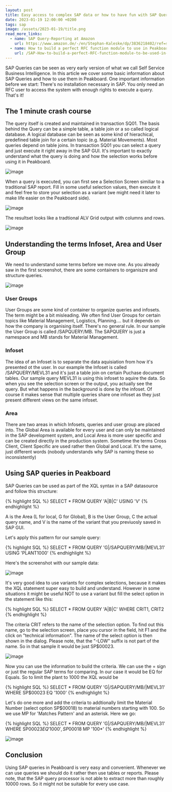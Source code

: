 ```yaml
---
layout: post
title: Easy access to complex SAP data or how to have fun with SAP Queries
date: 2023-01-19 12:00:00 +0200
tags: sap
image: /assets/2023-01-19/title.png
read_more_links:
  - name: SAP Query-Reporting at Amazon
    url: https://www.amazon.de/-/en/Stephan-Kaleske/dp/3836218402/ref=sr_1_1?crid=3EUFYNIDSOIH3&keywords=sap+query+reporting&qid=1690095229&sprefix=sap+query+reportin%2Caps%2C88&sr=8-1
  - name: How to build a perfect RFC function module to use in Peakboard
    url: /SAP-How-to-build-a-perfect-RFC-function-module-to-be-used-in-Peakboard.html
---
```

SAP Queries can be seen as very early version of what we call Self Service Business Intelligence. In this article we cover some basic information about SAP Queries and how to use them in Peakboard.
One important information before we start: There's no installation necessary in SAP. You only need an RFC user to access the system with enough rights to execute a query. That's it!

## The 1 minute crash course

The query itself is created and maintained in transaction SQ01. The basis behind the Query can be a simple table, a table join or a so called logical database. A logical database can be seen as some kind of hierachical, predefined table join for a certain topic (e.g. Material Movements). Most queries depend on table joins. In transaction SQ01 you can select a query and just execute it right away in the SAP GUI. It's important to exactly understand what the query is doing and how the selection works before using it in Peakboard.

![image](/assets/2023-01-19/010.png)

When a query is executed, you can first see a Selection Screen similiar to a traditional SAP report. Fill in some useful selection values, then execute it and feel free to store your selection as a variant (we might need it later to make life easier on the Peakboard side).

![image](/assets/2023-01-19/020.png)

The resultset looks like a tradtional ALV Grid output with columns and rows.

![image](/assets/2023-01-19/030.png)

## Understanding the terms Infoset, Area and User Group

We need to understand some terms before we move one. As you already saw in the first screenshot, there are some containers to organiszre and structure queries.

![image](/assets/2023-01-19/040.png)

### User Groups

User Groups are some kind of container to organize queries and infosets. The term might be a bit misleading. We often find User Groups for certain topics like Material Management, Logistics, Planning.... but it depends on how the company is organising itself. There's no general rule. In our sample the User Group is called /SAPQUERY/MB. The SAPQUERY is just a namespace and MB stands for Material Management.

### Infoset

The idea of an Infoset is to separate the data aquisiation from how it's presented ot the user. In our example the Infoset is called /SAPQUERY/MEVL31 and it's just a table join on certain Puchase document tables. Our sample query MEVL31 is using this infoset to aquire the data. So when you see the selection screen or the output, you actually see the query. But what happens in the background is done by the infoset. Of course it makes sense that multiple queries share one infoset as they just present different views on the same infoset.

### Area

There are two areas in which Infosets, queries and user group are placed into. The Global Area is available for every user and can only be maintained in the SAP development system, and Local Area is more user specific and can be created directly in the production system.
Sometime the terms Cross Client, Client Specific are used rather then Global and Local. It's the same, just different words (nobody understands why SAP is naming these so inconsistently)

## Using SAP queries in Peakboard

SAP Queries can be used as part of the XQL syntax in a SAP datasource and follow this structure:

{% highlight SQL %}
SELECT * FROM QUERY 'A|B|C' USING 'V'
{% endhighlight %}

A is the Area (L for local, G for Global), B is the User Group, C the actual query name, and V is the name of the variant that you previuosly saved in SAP GUI.

Let's apply this pattern for our sample query:

{% highlight SQL %}
SELECT * FROM QUERY 'G|/SAPQUERY/MB/|MEVL31' 
USING 'PLANT1000'
{% endhighlight %}

Here's the screenshot with our sample data:

![image](/assets/2023-01-19/050.png)

It's very good idea to use variants for complex selections, because it makes the XQL statement super easy to build and understand. However in some situations it might be useful NOT to use a variant but fill the select option in the statement like this:

{% highlight SQL %}
SELECT * FROM QUERY 'A|B|C' WHERE CRIT1, CRIT2
{% endhighlight %}

The criteria CRIT refers to the name of the selection option. To find out this name, go to the selection screen, place you cursor in the field, hit F1 and the click on "technical information". The name of the select option is then shown in the dialog. Please note, that the "-LOW" suffix is not part of the name. So in that sample it would be just SP$00023.

![image](/assets/2023-01-19/060.png)

Now you can use the information to build the criteria. We can use the = sign or just the regular SAP terms for comparing. In our case it would be EQ for Equals. So to limit the plant to 1000 the XQL would be

{% highlight SQL %}
SELECT * FROM QUERY 'G|/SAPQUERY/MB/|MEVL31'
   WHERE
SP$00023 EQ '1000'
{% endhighlight %}

Let's do one more and add the criteria to addtionally limit the Material Number (select option SP$00018) to material numbers starting with 100. So we use MP for 'Matches Pattern' and an asterisk. Here we go:

{% highlight SQL %}
SELECT * FROM QUERY 'G|/SAPQUERY/MB/|MEVL31'
   WHERE
SP$00023 EQ '1000',
SP$00018 MP '100*'
{% endhighlight %}

![image](/assets/2023-01-19/070.png)

## Conclusion

Using SAP queries in Peakboard is very easy and convenient. Whenever we can use queries we should do it rather then use tables or reports. Please note, that the SAP query processor is not able to extract more than roughly 10000 rows. So it might not be suitable for every use case.




